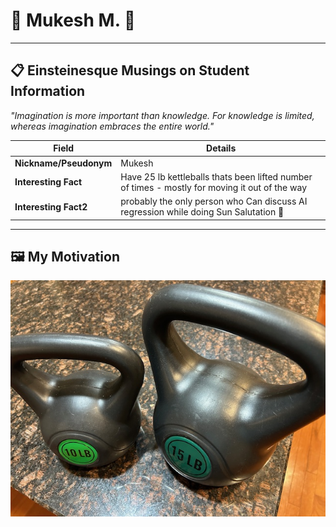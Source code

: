 # 🧠  Mukesh M. 🚴

---

## 📋 Einsteinesque Musings on Student Information

*"Imagination is more important than knowledge. For knowledge is limited, whereas imagination embraces the entire world."*

| **Field** | **Details** |
|-----------|-------------|
| **Nickname/Pseudonym** | Mukesh  |
| **Interesting Fact** | Have 25 lb kettleballs thats been lifted number of times - mostly for moving it out of the way |
| **Interesting Fact2** | probably the only person who Can discuss AI regression while doing Sun Salutation 🚴 |

---

## 🖼️ My Motivation


![Mukesh - Kettleball](IMG_8780.JPG)


